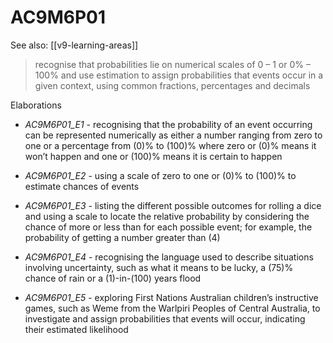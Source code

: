 
# AC9M6P01 

See also: [[v9-learning-areas]]

> recognise that probabilities lie on numerical scales of 0 – 1 or 0% – 100% and use estimation to assign probabilities that events occur in a given context, using common fractions, percentages and decimals

Elaborations


- _AC9M6P01_E1_ - recognising that the probability of an event occurring can be represented numerically as either a number ranging from zero to one or a percentage from \(0\)% to \(100\)% where zero or \(0\)% means it won’t happen and one or \(100\)% means it is certain to happen

- _AC9M6P01_E2_ - using a scale of zero to one or \(0\)% to \(100\)% to estimate chances of events

- _AC9M6P01_E3_ - listing the different possible outcomes for rolling a dice and using a scale to locate the relative probability by considering the chance of more or less than for each possible event; for example, the probability of getting a number greater than \(4\)

- _AC9M6P01_E4_ - recognising the language used to describe situations involving uncertainty, such as what it means to be lucky, a \(75\)% chance of rain or a \(1\)-in-\(100\) years flood

- _AC9M6P01_E5_ - exploring First Nations Australian children’s instructive games, such as Weme from the Warlpiri Peoples of Central Australia, to investigate and assign probabilities that events will occur, indicating their estimated likelihood

